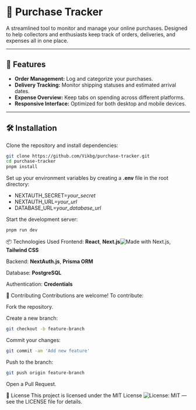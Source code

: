 # 🛒 Purchase Tracker

A streamlined tool to monitor and manage your online purchases. Designed to help collectors and enthusiasts keep track of orders, deliveries, and expenses all in one place.

---

## 🚀 Features

- **Order Management:** Log and categorize your purchases.
- **Delivery Tracking:** Monitor shipping statuses and estimated arrival dates.
- **Expense Overview:** Keep tabs on spending across different platforms.
- **Responsive Interface:** Optimized for both desktop and mobile devices.

---

## 🛠 Installation

Clone the repository and install dependencies:

```bash
git clone https://github.com/Vikbg/purchase-tracker.git
cd purchase-tracker
pnpm install
```

Set up your environment variables by creating a **.env** file in the root directory:
- NEXTAUTH_SECRET=*your_secret*
- NEXTAUTH_URL=*your_url*
- DATABASE_URL=*your_database_url*

Start the development server:
```bash
pnpm run dev
```

📦 Technologies Used
Frontend: **React**, **Next.js**![Made with Next.js](https://img.shields.io/badge/Made%20with-Next.js-000?logo=nextdotjs), **Tailwind CSS**

Backend: **NextAuth.js**, **Prisma ORM**

Database: **PostgreSQL**

Authentication: **Credentials**

🤝 Contributing
Contributions are welcome! To contribute:

Fork the repository.

Create a new branch:
```bash
git checkout -b feature-branch
```

Commit your changes:
```bash
git commit -am 'Add new feature'
```

Push to the branch:
```bash
git push origin feature-branch
```

Open a Pull Request.

📄 License
This project is licensed under the MIT License ![License: MIT](https://img.shields.io/badge/License-MIT-yellow.svg) — see the LICENSE file for details.


